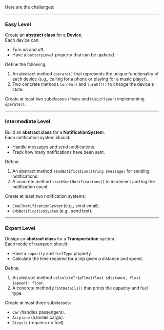 Here are the challenges:

---

### **Easy Level**

Create an **abstract class** for a **Device**.  
Each device can:

- Turn on and off.
- Have a `batteryLevel` property that can be updated.

Define the following:

1. An abstract method `operate()` that represents the unique functionality of each device (e.g., calling for a phone or playing for a music player).
2. Two concrete methods `turnOn()` and `turnOff()` to change the device's state.

Create at least two subclasses (`Phone` and `MusicPlayer`) implementing `operate()`.

---

### **Intermediate Level**

Build an **abstract class** for a **NotificationSystem**.  
Each notification system should:

- Handle messages and send notifications.
- Track how many notifications have been sent.

Define:

1. An abstract method `sendNotification(string $message)` for sending notifications.
2. A concrete method `trackSentNotifications()` to increment and log the notification count.

Create at least two notification systems:

- `EmailNotificationSystem` (e.g., send email).
- `SMSNotificationSystem` (e.g., send text).

---

### **Expert Level**

Design an **abstract class** for a **Transportation** system.  
Each mode of transport should:

- Have a `capacity` and `fuelType` property.
- Calculate the time required for a trip given a distance and speed.

Define:

1. An abstract method `calculateTripTime(float $distance, float $speed): float`.
2. A concrete method `printDetails()` that prints the capacity and fuel type.

Create at least three subclasses:

- `Car` (handles passengers).
- `Airplane` (handles cargo).
- `Bicycle` (requires no fuel).
